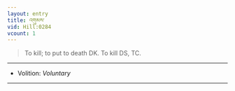 ```yaml
---
layout: entry
title: འགུམས་
vid: Hill:0284
vcount: 1
---
```

> To kill; to put to death DK\. To kill DS, TC\.

---
* Volition: _Voluntary_

---

